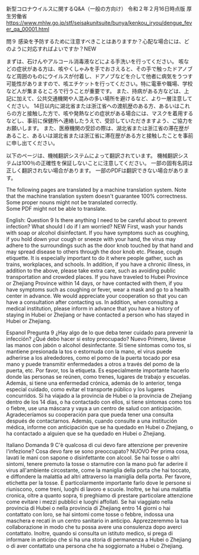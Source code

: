 新型コロナウイルスに関するQ&A（一般の方向け） 令和２年２月16日時点版 厚生労働省
https://www.mhlw.go.jp/stf/seisakunitsuite/bunya/kenkou_iryou/dengue_fever_qa_00001.html

問９ 感染を予防するために注意すべきことはありますか？心配な場合には、どのように対応すればよいですか？NEW

まずは、石けんやアルコール消毒液などによる手洗いを行ってください。
咳などの症状がある方は、咳やくしゃみを手でおさえると、その手で触ったドアノブなど周囲のものにウイルスが付着し、ドアノブなどを介して他者に病気をうつす可能性がありますので、咳エチケットを行ってください。特に電車や職場、学校など人が集まるところで行うことが重要です。
また、持病がある方などは、上記に加えて、公共交通機関や人混みの多い場所を避けるなど、より一層注意してください。
14日以内に湖北省または浙江省への渡航歴のある方、あるいはこれらの方と接触した方で、咳や発熱などの症状がある場合には、マスクを着用するなどし、事前に保健所へ連絡したうえで、受診していただきますよう、ご協力をお願いします。
また、医療機関の受診の際は、湖北省または浙江省の滞在歴があること、あるいは湖北省または浙江省に滞在歴がある方と接触したことを事前に申し出てください。

以下のページは、機械翻訳システムによって翻訳されています。
機械翻訳システムは100％の正確性を保証しないことに注意してください。
一部の固有名詞は正しく翻訳されない場合があります。
一部のPDFは翻訳できない場合があります。

The following pages are translated by a machine translation system.
Note that the machine translation system doesn't guarantee 100% correctness.
Some proper nouns might not be translated correctly.	
Some PDF might not be able to translate.

English:
Question 9 Is there anything I need to be careful about to prevent infection? What should I do if I am worried? NEW
First, wash your hands with soap or alcohol disinfectant.
If you have symptoms such as coughing, if you hold down your cough or sneeze with your hand, the virus may adhere to the surroundings such as the door knob touched by that hand and may spread disease to others through the door knob etc. Please, cough etiquette. It is especially important to do it where people gather, such as trains, workplaces, and schools.
In addition, if you have a chronic illness, in addition to the above, please take extra care, such as avoiding public transportation and crowded places.
If you have traveled to Hubei Province or Zhejiang Province within 14 days, or have contacted with them, if you have symptoms such as coughing or fever, wear a mask and go to a health center in advance. We would appreciate your cooperation so that you can have a consultation after contacting us.
In addition, when consulting a medical institution, please inform in advance that you have a history of staying in Hubei or Zhejiang or have contacted a person who has stayed in Hubei or Zhejiang.


Espanol
Pregunta 9 ¿Hay algo de lo que deba tener cuidado para prevenir la infección? ¿Qué debo hacer si estoy preocupado? Nuevo
Primero, lávese las manos con jabón o alcohol desinfectante.
Si tiene síntomas como tos, si mantiene presionada la tos o estornuda con la mano, el virus puede adherirse a los alrededores, como el pomo de la puerta tocado por esa mano y puede transmitir enfermedades a otros a través del pomo de la puerta, etc. Por favor, tos la etiqueta. Es especialmente importante hacerlo donde las personas se reúnen, como trenes, lugares de trabajo y escuelas.
Además, si tiene una enfermedad crónica, además de lo anterior, tenga especial cuidado, como evitar el transporte público y los lugares concurridos.
Si ha viajado a la provincia de Hubei o la provincia de Zhejiang dentro de los 14 días, o ha contactado con ellos, si tiene síntomas como tos o fiebre, use una máscara y vaya a un centro de salud con anticipación. Agradeceríamos su cooperación para que pueda tener una consulta después de contactarnos.
Además, cuando consulte a una institución médica, informe con anticipación que se ha quedado en Hubei o Zhejiang, o ha contactado a alguien que se ha quedado en Hubei o Zhejiang.


Italiano
Domanda 9 C'è qualcosa di cui devo fare attenzione per prevenire l'infezione? Cosa devo fare se sono preoccupato? NUOVO
Per prima cosa, lavati le mani con sapone o disinfettante con alcool.
Se hai tosse o altri sintomi, tenere premuto la tosse o starnutire con la mano può far aderire il virus all'ambiente circostante, come la maniglia della porta che hai toccato, e diffondere la malattia ad altri attraverso la maniglia della porta. Per favore, etichetta per la tosse. È particolarmente importante farlo dove le persone si riuniscono, come treni, luoghi di lavoro e scuole.
Inoltre, se hai una malattia cronica, oltre a quanto sopra, ti preghiamo di prestare particolare attenzione come evitare i mezzi pubblici e luoghi affollati.
Se hai viaggiato nella provincia di Hubei o nella provincia di Zhejiang entro 14 giorni o hai contattato con loro, se hai sintomi come tosse o febbre, indossa una maschera e recati in un centro sanitario in anticipo. Apprezzeremmo la tua collaborazione in modo che tu possa avere una consulenza dopo averci contattato.
Inoltre, quando si consulta un istituto medico, si prega di informare in anticipo che si ha una storia di permanenza a Hubei o Zhejiang o di aver contattato una persona che ha soggiornato a Hubei o Zhejiang.
 
